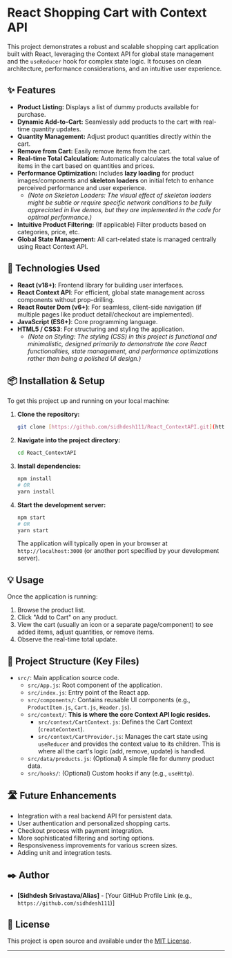 # React Shopping Cart with Context API 

This project demonstrates a robust and scalable shopping cart application built with React, leveraging the Context API for global state management and the `useReducer` hook for complex state logic. It focuses on clean architecture, performance considerations, and an intuitive user experience.

## ✨ Features

* **Product Listing:** Displays a list of dummy products available for purchase.
* **Dynamic Add-to-Cart:** Seamlessly add products to the cart with real-time quantity updates.
* **Quantity Management:** Adjust product quantities directly within the cart.
* **Remove from Cart:** Easily remove items from the cart.
* **Real-time Total Calculation:** Automatically calculates the total value of items in the cart based on quantities and prices.
* **Performance Optimization:** Includes **lazy loading** for product images/components and **skeleton loaders** on initial fetch to enhance perceived performance and user experience.
    * *(Note on Skeleton Loaders: The visual effect of skeleton loaders might be subtle or require specific network conditions to be fully appreciated in live demos, but they are implemented in the code for optimal performance.)*
* **Intuitive Product Filtering:** (If applicable) Filter products based on categories, price, etc.
* **Global State Management:** All cart-related state is managed centrally using React Context API.

## 🚀 Technologies Used

* **React (v18+)**: Frontend library for building user interfaces.
* **React Context API**: For efficient, global state management across components without prop-drilling.
* **React Router Dom (v6+)**: For seamless, client-side navigation (if multiple pages like product detail/checkout are implemented).
* **JavaScript (ES6+)**: Core programming language.
* **HTML5 / CSS3**: For structuring and styling the application.
    * *(Note on Styling: The styling (CSS) in this project is functional and minimalistic, designed primarily to demonstrate the core React functionalities, state management, and performance optimizations rather than being a polished UI design.)*

## 📦 Installation & Setup

To get this project up and running on your local machine:

1.  **Clone the repository:**
    ```bash
    git clone [https://github.com/sidhdesh111/React_ContextAPI.git](https://github.com/sidhdesh111/React_ContextAPI.git)
    ```
2.  **Navigate into the project directory:**
    ```bash
    cd React_ContextAPI
    ```
3.  **Install dependencies:**
    ```bash
    npm install
    # OR
    yarn install
    ```
4.  **Start the development server:**
    ```bash
    npm start
    # OR
    yarn start
    ```
    The application will typically open in your browser at `http://localhost:3000` (or another port specified by your development server).

## 💡 Usage

Once the application is running:

1.  Browse the product list.
2.  Click "Add to Cart" on any product.
3.  View the cart (usually an icon or a separate page/component) to see added items, adjust quantities, or remove items.
4.  Observe the real-time total update.

## 📁 Project Structure (Key Files)

* `src/`: Main application source code.
    * `src/App.js`: Root component of the application.
    * `src/index.js`: Entry point of the React app.
    * `src/components/`: Contains reusable UI components (e.g., `ProductItem.js`, `Cart.js`, `Header.js`).
    * `src/context/`: **This is where the core Context API logic resides.**
        * `src/context/CartContext.js`: Defines the Cart Context (`createContext`).
        * `src/context/CartProvider.js`: Manages the cart state using `useReducer` and provides the context value to its children. This is where all the cart's logic (add, remove, update) is handled.
    * `src/data/products.js`: (Optional) A simple file for dummy product data.
    * `src/hooks/`: (Optional) Custom hooks if any (e.g., `useHttp`).

## 🛣️ Future Enhancements

* Integration with a real backend API for persistent data.
* User authentication and personalized shopping carts.
* Checkout process with payment integration.
* More sophisticated filtering and sorting options.
* Responsiveness improvements for various screen sizes.
* Adding unit and integration tests.

## ✒️ Author

* **[Sidhdesh Srivastava/Alias]** - [Your GitHub Profile Link (e.g., `https://github.com/sidhdesh111`)]

## 📄 License

This project is open source and available under the [MIT License](LICENSE).

---
